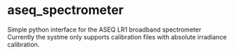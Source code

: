 # aseq_spectrometer
Simple python interface for the ASEQ LR1 broadband spectrometer
Currently the systme only supports calibration files with absolute irradiance calibration.
